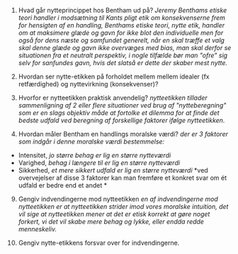 1. Hvad går nytteprincippet hos Bentham ud på?
*Jeremy Benthams etiske teori handler i modsætning til Kants pligt etik om konsekvenserne frem for hensigten af en handling, Benthams etiske teori, nytte etik, handler om at maksimere glæde og gavn for ikke blot den individuelle men for også for dens næste og samfundet generelt, når en skal træffe et valg skal denne glæde og gavn ikke overvæges med bias, man skal derfor se situationen fra et neutralt perspektiv, i nogle tilfælde bør man "ofre" sig selv for sanfundes gavn, hvis det slatså er dette der skaber mest nytte.*

3. Hvordan ser nytte-etikken på forholdet mellem mellem idealer (fx retfærdighed) og nyttevirkning (konsekvenser)?


5. Hvorfor er nytteetikken praktisk anvendelig?
*nytteetikken tillader sammenligning af 2 eller flere situationer ved brug af "nytteberegning" som er en slags objektiv måde at fortolke et dilemma for at finde det bedste udfald ved beregning af forskellige faktorer ifølge nytteetikken.*

7. Hvordan måler Bentham en handlings moralske værdi?
*der er 3 faktorer som indgår i denne moralske værdi bestemmelse:*
- Intensitet, *jo større behag er lig en større nytteværdi*
- Varighed, *behag i længere til er lig en større nytteværdi*
- Sikkerhed, *et mere sikkert udfald er lig en større nytteværdi*
*ved overvejelser af disse 3 faktorer kan man fremføre et konkret svar om ét udfald er bedre end et andet *

9. Gengiv indvendingerne mod nytteetikken
*en af indvendingerne mod nytteetikken er at nytteetikken strider imod vores moralske intuition, det vil sige at nytteetikken mener at det er etisk korrekt at gøre noget forkert, vi det vil skabe mere behag og lykke, eller endda redde menneskeliv.*

11. Gengiv nytte-etikkens forsvar over for indvendingerne.


